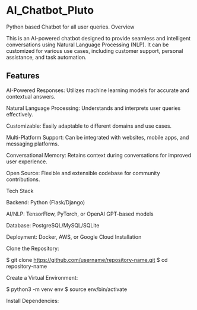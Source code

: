 # AI_Chatbot_Pluto

Python based Chatbot for all user queries.
Overview

This is an AI-powered chatbot designed to provide seamless and intelligent conversations using Natural Language Processing (NLP). It can be customized for various use cases, including customer support, personal assistance, and task automation.

## Features

AI-Powered Responses: Utilizes machine learning models for accurate and contextual answers.

Natural Language Processing: Understands and interprets user queries effectively.

Customizable: Easily adaptable to different domains and use cases.

Multi-Platform Support: Can be integrated with websites, mobile apps, and messaging platforms.

Conversational Memory: Retains context during conversations for improved user experience.

Open Source: Flexible and extensible codebase for community contributions.


Tech Stack

Backend: Python (Flask/Django)

AI/NLP: TensorFlow, PyTorch, or OpenAI GPT-based models

Database: PostgreSQL/MySQL/SQLite

Deployment: Docker, AWS, or Google Cloud
Installation

Clone the Repository:

$ git clone https://github.com/username/repository-name.git
$ cd repository-name

Create a Virtual Environment:

$ python3 -m venv env
$ source env/bin/activate

Install Dependencies:


